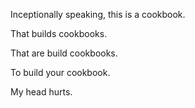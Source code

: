 Inceptionally speaking, this is a cookbook.

That builds cookbooks.

That are build cookbooks.

To build your cookbook.

My head hurts.
